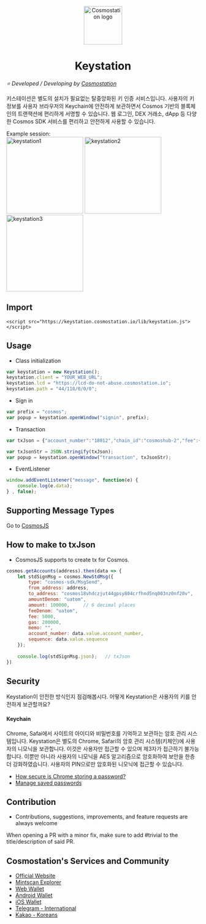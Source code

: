 <p align="center">
  <a href="https://www.cosmostation.io" target="_blank" rel="noopener noreferrer"><img width="100" src="https://user-images.githubusercontent.com/20435620/55696624-d7df2e00-59f8-11e9-9126-edf9a40b11a8.png" alt="Cosmostation logo"></a>
</p>
<h1 align="center">
    Keystation 
</h1>

*:star: Developed / Developing by [Cosmostation](https://www.cosmostation.io/)*

키스테이션은 별도의 설치가 필요없는 탈중앙화된 키 인증 서비스입니다. 사용자의 키 정보를 사용자 브라우저의 Keychain에 안전하게 보관하면서 Cosmos 기반의 블록체인의 트랜잭션에 편리하게 서명할 수 있습니다. 웹 로그인, DEX 거래소, dApp 등 다양한 Cosmos SDK 서비스를 편리하고 안전하게 사용할 수 있습니다.

Example session:<br>
<img width="200" alt="keystation1" src="https://user-images.githubusercontent.com/34641838/63916092-a2ec7a00-ca72-11e9-89e9-44c3bce8001d.png">
<img width="200" alt="keystation2" src="https://user-images.githubusercontent.com/34641838/63916099-a7189780-ca72-11e9-8574-b6d0dca4551f.png">
<img width="200" alt="keystation3" src="https://user-images.githubusercontent.com/34641838/63916106-a97af180-ca72-11e9-90da-ebf52526d75b.png">

## Import
```
<script src="https://keystation.cosmostation.io/lib/keystation.js"></script>
```

## Usage
* Class initialization
```js
var keystation = new Keystation();
keystation.client = "YOUR_WEB_URL";
keystation.lcd = "https://lcd-do-not-abuse.cosmostation.io";
keystation.path = "44/118/0/0/0";
```

* Sign in
```js
var prefix = "cosmos";
var popup = keystation.openWindow("signin", prefix);
```

* Transaction
```js
var txJson = {"account_number":"18012","chain_id":"cosmoshub-2","fee":{"amount":[{"amount":"5000","denom":"uatom"}],"gas":"200000"},"memo":"","msgs":[{"type":"cosmos-sdk/MsgSend","value":{"amount":[{"amount":"10000","denom":"uatom"}],"from_address":"cosmos1z67fshyr48pa9a6htdz4qd0zullfk6y0fgvxv7","to_address":"cosmos10nv3yj0jdxf02vxyc0tavf97fdvppdth6wmcn3"}}],"sequence":"24"};

var txJsonStr = JSON.stringify(txJson);
var popup = keystation.openWindow("transaction", txJsonStr);
```

* EventListener
```js
window.addEventListener("message", function(e) {
    console.log(e.data);
} , false);
```

## Supporting Message Types
Go to [CosmosJS](https://github.com/cosmostation/cosmosjs#supporting-message-types-updating)

## How to make to txJson
* CosmosJS supports to create tx for Cosmos.
```js
cosmos.getAccounts(address).then(data => {
	let stdSignMsg = cosmos.NewStdMsg({
		type: "cosmos-sdk/MsgSend",
		from_address: address,
		to_address: "cosmos18vhdczjut44gpsy804crfhnd5nq003nz0nf20v",
		amountDenom: "uatom",
		amount: 100000,		// 6 decimal places
		feeDenom: "uatom",
		fee: 5000,
		gas: 200000,
		memo: "",
		account_number: data.value.account_number,
		sequence: data.value.sequence
	});
    
	console.log(stdSignMsg.json);   // txJson
})
```

## Security
Keystation이 안전한 방식인지 점검해봅시다. 어떻게 Keystation은 사용자의 키를 안전하게 보관할까요?

#### Keychain
Chrome, Safai에서 사이트의 아이디와 비밀번호를 기억하고 보관하는 암호 관리 시스템입니다. Keystation은 별도의 Chrome, Safari의 암호 관리 시스템(키체인)에 사용자의 니모닉을 보관합니다. 이것은 사용자만 접근할 수 있으며 제3자가 접근하기 불가능합니다. 이뿐만 아니라 사용자의 니모닉을 AES 알고리즘으로 암호화하여 보안을 한층 더 강화하였습니다. 사용자의 PIN으로만 암호화된 니모닉에 접근할 수 있습니다.
* [How secure is Chrome storing a password?](https://security.stackexchange.com/questions/170481/how-secure-is-chrome-storing-a-password)
* [Manage saved passwords](https://support.google.com/chrome/answer/95606?co=GENIE.Platform%3DDesktop&hl=en)

## Contribution

- Contributions, suggestions, improvements, and feature requests are always welcome

When opening a PR with a minor fix, make sure to add #trivial to the title/description of said PR.

## Cosmostation's Services and Community

- [Official Website](https://www.cosmostation.io)
- [Mintscan Explorer](https://www.mintscan.io)
- [Web Wallet](https://wallet.cosmostation.io)
- [Android Wallet](https://bit.ly/2BWex9D)
- [iOS Wallet](https://apple.co/2IAM3Xm)
- [Telegram - International](https://t.me/cosmostation)
- [Kakao - Koreans](https://open.kakao.com/o/g6KKSe5)
